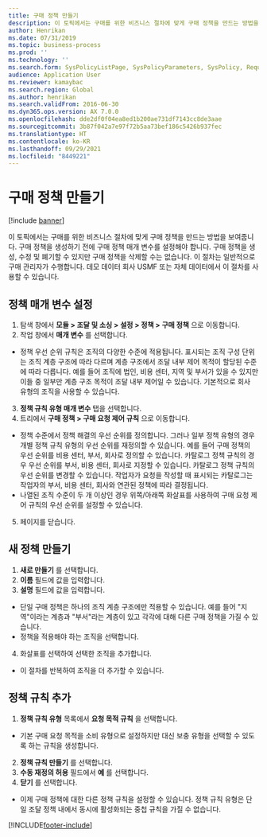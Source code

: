 ```yaml
---
title: 구매 정책 만들기
description: 이 토픽에서는 구매를 위한 비즈니스 절차에 맞게 구매 정책을 만드는 방법을 보여줍니다.
author: Henrikan
ms.date: 07/31/2019
ms.topic: business-process
ms.prod: ''
ms.technology: ''
ms.search.form: SysPolicyListPage, SysPolicyParameters, SysPolicy, RequisitionPurposeRule
audience: Application User
ms.reviewer: kamaybac
ms.search.region: Global
ms.author: henrikan
ms.search.validFrom: 2016-06-30
ms.dyn365.ops.version: AX 7.0.0
ms.openlocfilehash: dde2df0f04ea8ed1b200ae731df7143cc8de3aae
ms.sourcegitcommit: 3b87f042a7e97f72b5aa73bef186c5426b937fec
ms.translationtype: HT
ms.contentlocale: ko-KR
ms.lasthandoff: 09/29/2021
ms.locfileid: "8449221"
---
```

# <a name="create-purchasing-policies"></a>구매 정책 만들기

[!include [banner](../../includes/banner.md)]

이 토픽에서는 구매를 위한 비즈니스 절차에 맞게 구매 정책을 만드는 방법을 보여줍니다. 구매 정책을 생성하기 전에 구매 정책 매개 변수를 설정해야 합니다. 구매 정책을 생성, 수정 및 폐기할 수 있지만 구매 정책을 삭제할 수는 없습니다. 이 절차는 일반적으로 구매 관리자가 수행합니다. 데모 데이터 회사 USMF 또는 자체 데이터에서 이 절차를 사용할 수 있습니다.


## <a name="set-up-policy-parameters"></a>정책 매개 변수 설정
1. 탐색 창에서 **모듈 > 조달 및 소싱 > 설정 > 정책 > 구매 정책** 으로 이동합니다.
2. 작업 창에서 **매개 변수** 를 선택합니다.
- 정책 우선 순위 규칙은 조직의 다양한 수준에 적용됩니다. 표시되는 조직 구성 단위는 조직 계층 구조에 따라 다르며 계층 구조에서 조달 내부 제어 목적이 할당된 수준에 따라 다릅니다. 예를 들어 조직에 법인, 비용 센터, 지역 및 부서가 있을 수 있지만 이들 중 일부만 계층 구조 목적이 조달 내부 제어일 수 있습니다. 기본적으로 회사 유형의 조직을 사용할 수 있습니다.  
3. **정책 규칙 유형 매개 변수** 탭을 선택합니다.
4. 트리에서 **구매 정책 > 구매 요청 제어 규칙** 으로 이동합니다.
- 정책 수준에서 정책 해결의 우선 순위를 정의합니다. 그러나 일부 정책 유형의 경우 개별 정책 규칙 유형의 우선 순위를 재정의할 수 있습니다. 예를 들어 구매 정책의 우선 순위를 비용 센터, 부서, 회사로 정의할 수 있습니다. 카탈로그 정책 규칙의 경우 우선 순위를 부서, 비용 센터, 회사로 지정할 수 있습니다. 카탈로그 정책 규칙의 우선 순위를 변경할 수 있습니다. 작업자가 요청을 작성할 때 표시되는 카탈로그는 작업자의 부서, 비용 센터, 회사와 연관된 정책에 따라 결정됩니다.  
- 나열된 조직 수준이 두 개 이상인 경우 위쪽/아래쪽 화살표를 사용하여 구매 요청 제어 규칙의 우선 순위를 설정할 수 있습니다.  
5. 페이지를 닫습니다.

## <a name="create-a-new-policy"></a>새 정책 만들기
1. **새로 만들기** 를 선택합니다.
2. **이름** 필드에 값을 입력합니다.
3. **설명** 필드에 값을 입력합니다.
- 단일 구매 정책은 하나의 조직 계층 구조에만 적용할 수 있습니다. 예를 들어 "지역"이라는 계층과 "부서"라는 계층이 있고 각각에 대해 다른 구매 정책을 가질 수 있습니다.  
- 정책을 적용해야 하는 조직을 선택합니다.  
4. 화살표를 선택하여 선택한 조직을 추가합니다.
- 이 절차를 반복하여 조직을 더 추가할 수 있습니다.  

## <a name="add-a-policy-rule"></a>정책 규칙 추가
1. **정책 규칙 유형** 목록에서 **요청 목적 규칙** 을 선택합니다.
- 기본 구매 요청 목적을 소비 유형으로 설정하지만 대신 보충 유형을 선택할 수 있도록 하는 규칙을 생성합니다.  
2. **정책 규칙 만들기** 를 선택합니다.
3. **수동 재정의 허용** 필드에서 **예** 를 선택합니다.
4. **닫기** 를 선택합니다.
- 이제 구매 정책에 대한 다른 정책 규칙을 설정할 수 있습니다. 정책 규칙 유형은 단일 조달 정책 내에서 동시에 활성화되는 중첩 규칙을 가질 수 없습니다.  



[!INCLUDE[footer-include](../../../includes/footer-banner.md)]